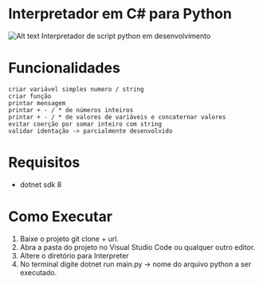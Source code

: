 ﻿# Interpretador em C# para Python
![Alt text](https://drive.google.com/uc?export=view&id=1FqEZX3nx0ZvHGxar2DuPTb3u3snZmubQ)
Interpretador de script python em desenvolvimento


# Funcionalidades
    criar variável simples numero / string
    criar função
    printar mensagem
    printar + - / * de números inteiros
    printar + - / * de valores de variáveis e concaternar valores
    evitar coerção por somar inteiro com string
    validar identação -> parcialmente desenvolvido

# Requisitos
- dotnet sdk 8

# Como Executar
1. Baixe o projeto git clone + url.
2. Abra a pasta do projeto no Visual Studio Code ou qualquer outro editor.
3. Altere o diretório para Interpreter
4. No terminal digite dotnet run main.py -> nome do arquivo python a ser executado.